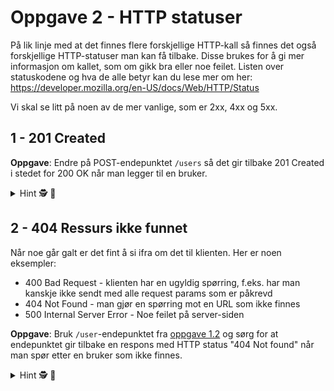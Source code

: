 # Oppgave 2 - HTTP statuser

På lik linje med at det finnes flere forskjellige HTTP-kall så finnes det også forskjellige HTTP-statuser man kan få tilbake.
Disse brukes for å gi mer informasjon om kallet, som om gikk bra eller noe feilet.
Listen over statuskodene og hva de alle betyr kan du lese mer om her: https://developer.mozilla.org/en-US/docs/Web/HTTP/Status

Vi skal se litt på noen av de mer vanlige, som er 2xx, 4xx og 5xx.

## 1 - 201 Created

**Oppgave**: Endre på POST-endepunktet `/users` så det gir tilbake 201 Created i stedet for 200 OK når man legger til en bruker.

<details>
<summary>Hint 🕵️ 📜</summary>

Hvordan å returnere en spesifikk HTTP-status:

```
return ResponseEntity.status(HttpStatus.CREATED).body(id)
```

</details>

## 2 - 404 Ressurs ikke funnet

Når noe går galt er det fint å si ifra om det til klienten. Her er noen eksempler:
* 400 Bad Request - klienten har en ugyldig spørring, f.eks. har man kanskje ikke sendt med alle request params som er påkrevd
* 404 Not Found - man gjør en spørring mot en URL som ikke finnes
* 500 Internal Server Error - Noe feilet på server-siden

**Oppgave**: Bruk `/user`-endepunktet fra [oppgave 1.2](#12-hent-en-spesifikk-bruker) og sørg for at endepunktet gir tilbake en respons
med HTTP status "404 Not found" når man spør etter en bruker som ikke finnes.

<details>
<summary>Hint 🕵️ 📜</summary>

Det går an å kaste en feilmelding med ønsket HTTP status med følgende kode:

```
throw ResponseStatusException(HttpStatus.NOT_FOUND)
```

https://www.baeldung.com/spring-response-status-exception#1-generate-responsestatusexception
</details>
